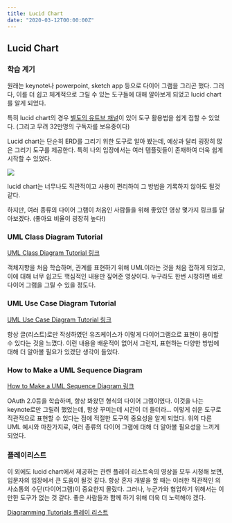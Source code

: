 ```yaml
---
title: Lucid Chart
date: "2020-03-12T00:00:00Z"
---
```


## Lucid Chart

### 학습 계기

원래는 keynote나 powerpoint, sketch app 등으로 다이어 그램을 그리곤 했다. 그러다, 이를 더 쉽고 체계적으로 그릴 수 있는 도구들에 대해 알아보게 되었고 lucid chart를 알게 되었다.

특히 lucid chart의 경우 [별도의 유트브 채널](https://www.youtube.com/user/lucidchart/)이 있어 도구 활용법을 쉽게 접할 수 있었다. (그리고 무려 32만명의 구독자를 보유중이다)

Lucid chart는 단순히 ERD를 그리기 위한 도구로 알아 봤는데, 예상과 달리 굉장히 많은 그리기 도구를 제공한다. 특히 나의 입장에서는 여러 템플릿들이 존재하여 더욱 쉽게 시작할 수 있었다.

![](lucid-chart-home.png)

lucid chart는 너무나도 직관적이고 사용이 편리하여 그 방법을 기록하지 않아도 될것 같다.

하지만, 여러 종류의 다이어 그램이 처음인 사람들을 위해 좋았던 영상 몇가지 링크를 달아보겠다. (좋아요 비율이 굉장히 높다!)

### UML Class Diagram Tutorial

[UML Class Diagram Tutorial 링크](https://youtu.be/UI6lqHOVHic)

객체지향을 처음 학습하며, 관계를 표현하기 위해 UML이라는 것을 처음 접하게 되었고, 이에 대해 너무 쉽고도 핵심적인 내용만 짚어준 영상이다. 누구라도 한번 시청하면 바로 다이어 그램을 그릴 수 있을 정도다.

### UML Use Case Diagram Tutorial

[UML Use Case Diagram Tutorial 링크](https://youtu.be/zid-MVo7M-E)

항상 글(리스트)로만 작성하였던 유즈케이스가 이렇게 다이어그램으로 표현이 용이할 수 있다는 것을 느꼈다. 이런 내용을 배운적이 없어서 그런지, 표현하는 다양한 방법에 대해 더 알아볼 필요가 있겠단 생각이 들었다.

### How to Make a UML Sequence Diagram

[How to Make a UML Sequence Diagram 링크](https://youtu.be/pCK6prSq8aw)

OAuth 2.0등을 학습하며, 항상 봐왔던 형식의 다이어 그램이였다. 이것을 나는 keynote로만 그릴려 했었는데, 항상 꾸미는데 시간이 더 들더라...
이렇게 쉬운 도구로 직관적으로 표현할 수 있다는 점에 적절한 도구의 중요성을 알게 되었다. 위의 다른 UML 예시와 마찬가지로, 여러 종류의 다이어 그램에 대해 더 알아볼 필요성을 느끼게 되었다.

### 플레이리스트

이 외에도 lucid chart에서 제공하는 관련 플레이 리스트속의 영상을 모두 시청해 보면, 입문자의 입장에서 큰 도움이 될것 같다. 항상 혼자 개발을 할 때는 이러한 직관적인 의사소통의 수단(다이어그램)이 중요한지 몰랐다. 그러나, 누군가와 협업하기 위해서는 이만한 도구가 없는 것 같다. 좋은 사람들과 함께 하기 위해 더욱 더 노력해야 겠다.

[Diagramming Tutorials 플레이 리스트](https://www.youtube.com/playlist?list=PLUoebdZqEHTwbYD8oo6Wr81Xb7uCAh_oz)
